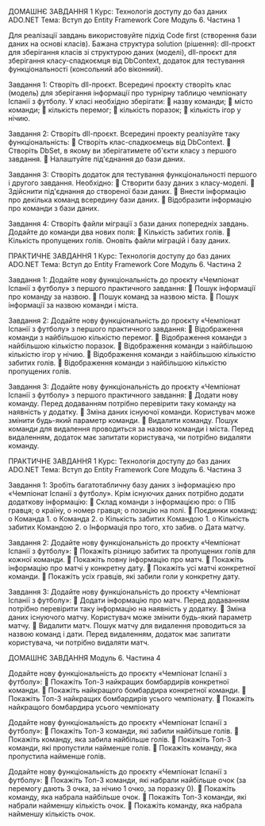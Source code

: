 ДОМАШНЄ ЗАВДАННЯ
1
Курс: Технологія доступу до баз даних ADO.NET
Тема: Вступ до Entity Framework Core
Модуль 6. Частина 1

Для реалізації завдань використовуйте підхід Code first (створення бази
даних на основі класів). Бажана структура solution (рішення): dll-проєкт
для зберігання класів зі структурою даних (моделі), dll-проєкт для
зберігання класу-спадкоємця від DbContext, додаток для тестування
функціональності (консольний або віконний).

Завдання 1:
Створіть dll-проєкт. Всередині проєкту створіть клас (модель) для
зберігання інформації про турнірну таблицю чемпіонату Іспанії з
футболу. У класі необхідно зберігати:
 назву команди;
 місто команди;
 кількість перемог;
 кількість поразок;
 кількість ігор у нічию.

Завдання 2:
Створіть dll-проєкт. Всередині проекту реалізуйте таку
функціональність:
 Створіть клас-спадкоємець від DbContext.
 Створіть DbSet, в якому ви зберігатимете об'єкти класу з
першого завдання.
 Налаштуйте під'єднання до бази даних.

Завдання 3:
Створіть додаток для тестування функціональності першого і
другого завдання. Необхідно:
 Створити базу даних з класу-моделі.
 Здійснити під'єднання до створеної бази даних.
 Внести інформацію про декілька команд всередину бази
даних.
 Відобразити інформацію про команди з бази даних.

Завдання 4:
Створіть файли міграції з бази даних попередніх завдань.
Додайте до команди два нових поля:
 Кількість забитих голів.
 Кількість пропущених голів.
Оновіть файли міграцій і базу даних.





ПРАКТИЧНЕ ЗАВДАННЯ
1
Курс: Технологія доступу до баз даних ADO.NET
Тема: Вступ до Entity Framework Core
Модуль 6. Частина 2

Завдання 1:
Додайте нову функціональність до проєкту «Чемпіонат Іспанії з
футболу» з першого практичного завдання:
 Пошук інформації про команду за назвою.
 Пошук команд за назвою міста.
 Пошук інформації за назвою команди і міста.

Завдання 2:
Додайте нову функціональність до проєкту «Чемпіонат Іспанії з
футболу» з першого практичного завдання:
 Відображення команди з найбільшою кількістю перемог.
 Відображення команди з найбільшою кількістю поразок.
 Відображення команди з найбільшою кількістю ігор у нічию.
 Відображення команди з найбільшою кількістю забитих
голів.
 Відображення команди з найбільшою кількістю пропущених
голів.

Завдання 3:
Додайте нову функціональність до проєкту «Чемпіонат Іспанії з
футболу» з першого практичного завдання:
 Додати нову команду. Перед додаванням потрібно
перевірити таку команду на наявність у додатку.
 Зміна даних існуючої команди. Користувач може змінити
будь-який параметр команди.
 Видалити команду. Пошук команди для видалення
проводиться за назвою команди і міста. Перед видаленням,
додаток має запитати користувача, чи потрібно видаляти
команду.


ПРАКТИЧНЕ ЗАВДАННЯ
1
Курс: Технологія доступу до баз даних ADO.NET
Тема: Вступ до Entity Framework Core
Модуль 6. Частина 3

Завдання 1:
Зробіть багатотабличну базу даних з інформацією про
«Чемпіонат Іспанії з футболу». Крім існуючих даних потрібно
додати додаткову інформацію:
 Склад команди з інформацією про:
o ПІБ гравця;
o країну,
o номер гравця;
o позицію на полі.
 Поєдинки команд:
o Команда 1.
o Команда 2.
o Кількість забитих Командою 1.
o Кількість забитих Командою 2.
o Інформація про того, хто забив.
o Дата матчу.

Завдання 2:
Додайте нову функціональність до проєкту «Чемпіонат Іспанії з
футболу»:
 Покажіть різницю забитих та пропущених голів для кожної
команди.
 Покажіть повну інформацію про матч.
 Покажіть інформацію про матчі у конкретну дату.
 Покажіть усі матчі конкретної команди.
 Покажіть усіх гравців, які забили голи у конкретну дату.

Завдання 3:
Додайте нову функціональність до проєкту «Чемпіонат Іспанії з
футболу»:
 Додати інформацію про матч. Перед додаванням потрібно
перевірити таку інформацію на наявність у додатку.
 Зміна даних існуючого матчу. Користувач може змінити
будь-який параметр матчу.
 Видалити матч. Пошук матчу для видалення проводиться за
назвою команд і дати. Перед видаленням, додаток має
запитати користувача, чи потрібно видаляти матч.




ДОМАШНЄ ЗАВДАННЯ
Модуль 6. Частина 4

Додайте нову функціональність до проєкту «Чемпіонат Іспанії з
футболу»:
 Покажіть Топ-3 найкращих бомбардирів конкретної
команди.
 Покажіть найкращого бомбардира конкретної команди.
 Покажіть Топ-3 найкращих бомбардирів усього чемпіонату.
 Покажіть найкращого бомбардира усього чемпіонату

Додайте нову функціональність до проєкту «Чемпіонат Іспанії з
футболу»:
 Покажіть Топ-3 команди, які забили найбільше голів.
 Покажіть команду, яка забила найбільше голів.
 Покажіть Топ-3 команди, які пропустили найменше голів.
 Покажіть команду, яка пропустила найменше голів.

Додайте нову функціональність до проєкту «Чемпіонат Іспанії з
футболу»:
 Покажіть Топ-3 команди, які набрали найбільше очок (за
перемогу дають 3 очка, за нічию 1 очко, за поразку 0).
 Покажіть команду, яка набрала найбільше очок.
 Покажіть Топ-3 команди, які набрали найменшу кількість
очок.
 Покажіть команду, яка набрала найменшу кількість очок.

